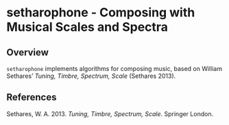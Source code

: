 setharophone - Composing with Musical Scales and Spectra
================

## Overview

`setharophone` implements algorithms for composing music, based on
William Sethares’ *Tuning, Timbre, Spectrum, Scale* (Sethares 2013).

## References

<div id="refs" class="references csl-bib-body hanging-indent">

<div id="ref-sethares2013tuning" class="csl-entry">

Sethares, W. A. 2013. *Tuning, Timbre, Spectrum, Scale*. Springer
London.

</div>

</div>
